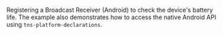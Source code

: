 
Registering a Broadcast Receiver (Android) to check the device's battery life. 
The example also demonstrates how to access the native Android API using `tns-platform-declarations`.

<snippet id='broadcast-receiver'/>